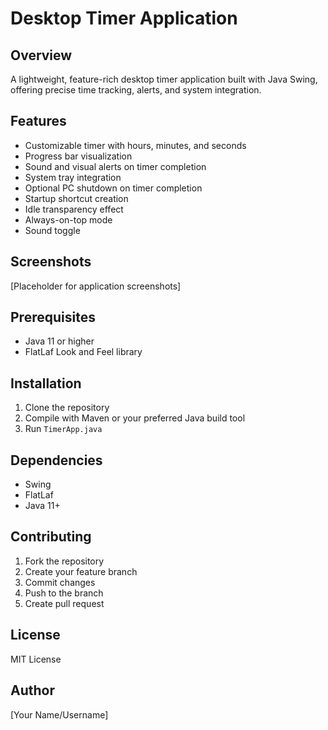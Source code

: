 # Desktop Timer Application

## Overview
A lightweight, feature-rich desktop timer application built with Java Swing, offering precise time tracking, alerts, and system integration.

## Features
- Customizable timer with hours, minutes, and seconds
- Progress bar visualization
- Sound and visual alerts on timer completion
- System tray integration
- Optional PC shutdown on timer completion
- Startup shortcut creation
- Idle transparency effect
- Always-on-top mode
- Sound toggle

## Screenshots
[Placeholder for application screenshots]

## Prerequisites
- Java 11 or higher
- FlatLaf Look and Feel library

## Installation
1. Clone the repository
2. Compile with Maven or your preferred Java build tool
3. Run `TimerApp.java`

## Dependencies
- Swing
- FlatLaf
- Java 11+

## Contributing
1. Fork the repository
2. Create your feature branch
3. Commit changes
4. Push to the branch
5. Create pull request

## License
MIT License

## Author
[Your Name/Username]
